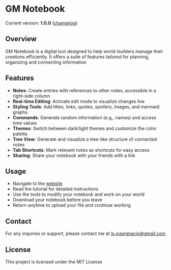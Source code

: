 # GM Notebook
Current version: **1.0.0** ([changelog](./CHANGELOG.md))
## Overview
GM Notebook is a digital tool designed to help world-builders manage their creations efficiently. It offers a suite of features tailored for planning, organizing and connecting information

## Features
- **Notes**: Create entries with references to other notes, accessible in a right-side column
- **Real-time Editing**: Activate edit mode to visualize changes live
- **Styling Tools**: Add titles, links, quotes, spoilers, images, and mermaid graphs
- **Commands**: Generate random information (e.g., names) and access time values
- **Themes**: Switch between dark/light themes and customize the color palette
- **Tree View**: Generate and visualize a tree-like structure of connected notes
- **Tab Shortcuts**: Mark relevant notes as shortcuts for easy access
- **Sharing**: Share your notebook with your friends with a link

## Usage
- Navigate to the [website](https://gmnotebook.netlify.app)
- Read the tutorial for detailed instructions
- Use the tools to modify your notebook and work on your world
- Download your notebook before you leave
- Return anytime to upload your file and continue working

## Contact
For any inquiries or support, please contact me at ls.joseignacio@gmail.com

## License
This project is licensed under the MIT License